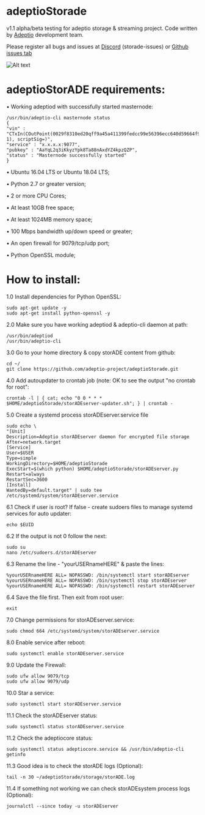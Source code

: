 # adeptioStorade
v1.1 alpha/beta testing for adeptio storage & streaming project. Code written by [Adeptio](https://github.com/adeptio-project) development team. 

Please register all bugs and issues at [Discord](https://discord.gg/RBXjTBa) (storade-issues) or [Github issues tab](https://github.com/adeptio-project/adeptioStorade/issues)

![Alt text](https://blog.adeptio.cc/wp-content/uploads/2018/11/Selection_105.png)

# adeptioStorADE requirements:

• Working adeptiod with successfully started masternode:

    /usr/bin/adeptio-cli masternode status
    {
    "vin" : "CTxIn(COutPoint(0029f8310ed20qff9a45a411399fedcc99e56396ecc640d59664f9bf92f272c0, 1), scriptSig=)",
    "service" : "x.x.x.x:9077",
    "pubkey" : "AaYqL2q3iKkyzYpk8Ta88nAxdYZ4kpzQZP",
    "status" : "Masternode successfully started"
    }

• Ubuntu 16.04 LTS or Ubuntu 18.04 LTS;

• Python 2.7 or greater version;

• 2 or more CPU Cores;

• At least 10GB free space;

• At least 1024MB memory space;

• 100 Mbps bandwidth up/down speed or greater;

• An open firewall for 9079/tcp/udp port;

• Python OpenSSL module;

# How to install:

1.0 Install dependencies for Python OpenSSL:

    sudo apt-get update -y
    sudo apt-get install python-openssl -y

2.0 Make sure you have working adeptiod & adeptio-cli daemon at path:

    /usr/bin/adeptiod
    /usr/bin/adeptio-cli

3.0 Go to your home directory & copy storADE content from github:

    cd ~/
    git clone https://github.com/adeptio-project/adeptioStorade.git

4.0 Add autoupdater to crontab job (note: OK to see the output "no crontab for root":

    crontab -l | { cat; echo "0 0 * * * $HOME/adeptioStorade/storADEserver-updater.sh"; } | crontab -

5.0 Create a systemd process storADEserver.service file

    sudo echo \
    "[Unit]
    Description=Adeptio storADEserver daemon for encrypted file storage
    After=network.target
    [Service]
    User=$USER
    Type=simple
    WorkingDirectory=$HOME/adeptioStorade
    ExecStart=$(which python) $HOME/adeptioStorade/storADEserver.py
    Restart=always
    RestartSec=3600
    [Install]
    WantedBy=default.target" | sudo tee /etc/systemd/system/storADEserver.service

6.1 Check if user is root? If false - create sudoers files to manage systemd services for auto updater:

    echo $EUID

6.2 If the output is not 0 follow the next:

    sudo su
    nano /etc/sudoers.d/storADEserver

6.3 Rename the line - "yourUSERnameHERE" & paste the lines:
    
    %yourUSERnameHERE ALL= NOPASSWD: /bin/systemctl start storADEserver
    %yourUSERnameHERE ALL= NOPASSWD: /bin/systemctl stop storADEserver
    %yourUSERnameHERE ALL= NOPASSWD: /bin/systemctl restart storADEserver

6.4 Save the file first. Then exit from root user:

    exit

7.0 Change permissions for storADEserver.service:

    sudo chmod 664 /etc/systemd/system/storADEserver.service

8.0 Enable service after reboot:

    sudo systemctl enable storADEserver.service

9.0 Update the Firewall:

    sudo ufw allow 9079/tcp
    sudo ufw allow 9079/udp

10.0 Star a service:

    sudo systemctl start storADEserver.service

11.1 Check the storADEserver status:

    sudo systemctl status storADEserver.service

11.2 Check the adeptiocore status:

    sudo systemctl status adeptiocore.service && /usr/bin/adeptio-cli getinfo

11.3 Good idea is to check the storADE logs (Optional):

    tail -n 30 ~/adeptioStorade/storage/storADE.log

11.4 If something not working we can check storADEsystem process logs (Optional):

    journalctl --since today -u storADEserver
